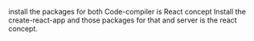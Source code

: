 install the packages for both 
Code-compiler is React concept 
Install the create-react-app and those packages for that and 
server is the react concept.
